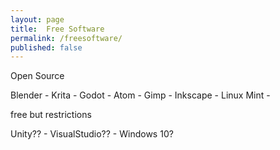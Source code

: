 ```yaml
---
layout: page
title:  Free Software
permalink: /freesoftware/
published: false
---
```


Open Source

Blender -
Krita -
Godot -
Atom -
Gimp -
Inkscape -
Linux Mint -

free but restrictions

Unity?? -
VisualStudio?? -
Windows 10?
